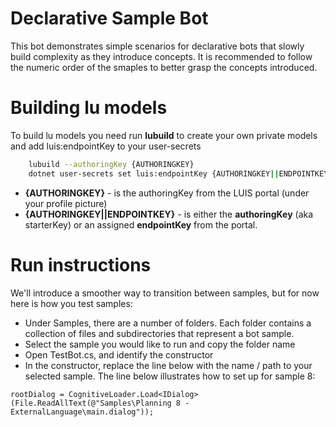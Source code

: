 ﻿# Declarative Sample Bot

This bot demonstrates simple scenarios for declarative bots that slowly build complexity as they introduce concepts. It is
recommended to follow the numeric order of the smaples to better grasp the concepts introduced.

# Building lu models
To build lu models you need run **lubuild** to create your own private models and add luis:endpointKey to your user-secrets

```bash
    lubuild --authoringKey {AUTHORINGKEY}
    dotnet user-secrets set luis:endpointKey {AUTHORINGKEY||ENDPOINTKEY}
```

* **{AUTHORINGKEY}** - is the authoringKey from the LUIS portal (under your profile picture)
* **{AUTHORINGKEY||ENDPOINTKEY}** - is either the **authoringKey** (aka starterKey) or an assigned **endpointKey** from the portal.


# Run instructions

We'll introduce a smoother way to transition between samples, but for now here is how you test samples:

- Under Samples, there are a number of folders. Each folder contains a collection of files and subdirectories that 
represent a bot sample.
- Select the sample you would like to run and copy the folder name
- Open TestBot.cs, and identify the constructor
- In the constructor, replace the line below with the name / path to your selected sample. The line below illustrates how to set up for sample 8:

```
rootDialog = CognitiveLoader.Load<IDialog>(File.ReadAllText(@"Samples\Planning 8 - ExternalLanguage\main.dialog"));
```

